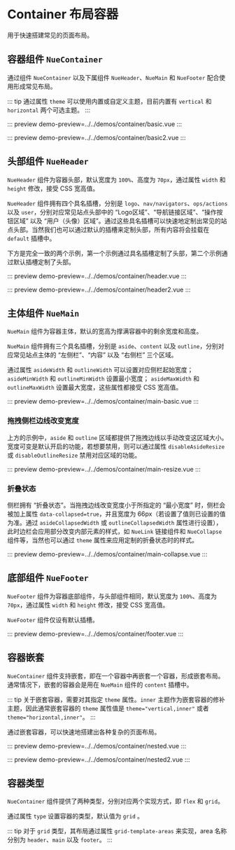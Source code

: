 # Container 布局容器

用于快速搭建常见的页面布局。

## 容器组件 `NueContainer`

通过组件 `NueContainer` 以及下属组件 `NueHeader`、`NueMain` 和 `NueFooter` 配合使用形成常见布局。

::: tip
通过属性 `theme` 可以使用内置或自定义主题，目前内置有 `vertical` 和 `horizontal` 两个可选主题。
:::

::: preview
demo-preview=../../demos/container/basic.vue
:::

::: preview
demo-preview=../../demos/container/basic2.vue
:::

## 头部组件 `NueHeader`

`NueHeader` 组件为容器头部，默认宽度为 `100%`、高度为 `70px`，通过属性 `width` 和 `height` 修改，接受 CSS 宽高值。

`NueHeader` 组件拥有四个具名插槽，分别是 `logo`、`nav/navigators`、`ops/actions` 以及 `user`，分别对应常见站点头部中的
“Logo区域”、“导航链接区域”、“操作按钮区域” 以及 “用户（头像）区域”。通过这些具名插槽可以快速地定制出常见的站点头部。当然我们也可以通过默认的插槽来定制头部，所有内容将会挂载在
`default` 插槽中。

下方是完全一致的两个示例，第一个示例通过具名插槽定制了头部，第二个示例通过默认插槽定制了头部。

::: preview
demo-preview=../../demos/container/header.vue
:::

::: preview
demo-preview=../../demos/container/header2.vue
:::

## 主体组件 `NueMain`

`NueMain` 组件为容器主体，默认的宽高为撑满容器中的剩余宽度和高度。

`NueMain` 组件拥有三个具名插槽，分别是 `aside`、`content` 以及 `outline`，分别对应常见站点主体的 “左侧栏”、“内容” 以及
“右侧栏” 三个区域。

通过属性 `asideWidth` 和 `outlineWidth` 可以设置对应侧栏起始宽度；`asideMinWidth` 和 `outlineMinWidth` 设置最小宽度；
`asideMaxWidth` 和 `outlineMaxWidth` 设置最大宽度，这些属性都接受 CSS 宽高值。

::: preview
demo-preview=../../demos/container/main-basic.vue
:::

### 拖拽侧栏边线改变宽度

上方的示例中，`aside` 和 `outline` 区域都提供了拖拽边线以手动改变这区域大小。宽度可变是默认开启的功能，若想要禁用，则可以通过属性
`disableAsideResize` 或 `disableOutlineResize` 禁用对应区域的功能。

::: preview
demo-preview=../../demos/container/main-resize.vue
:::

### 折叠状态

侧栏拥有 “折叠状态”。当拖拽边线改变宽度小于所指定的 “最小宽度” 时，侧栏会被加上属性 `data-collapsed=true`，并且宽度为
66px（若设置了值则已设置的值为准。通过 `asideCollapsedWidth` 或 `outlineCollapsedWidth` 属性进行设置），此时边栏会应用部分改变内部元素的样式，如
`NueLink` 链接组件和 `NueCollapse` 组件等，当然也可以通过 `theme` 属性来应用定制的折叠状态时的样式。


::: preview
demo-preview=../../demos/container/main-collapse.vue
:::

## 底部组件 `NueFooter`

`NueFooter` 组件为容器底部组件，与头部组件相同，默认宽度为 `100%`、高度为 `70px`，通过属性 `width` 和 `height` 修改，接受 CSS
宽高值。

`NueFooter` 组件仅设有默认插槽。

::: preview
demo-preview=../../demos/container/footer.vue
:::

## 容器嵌套

`NueContainer` 组件支持嵌套，即在一个容器中再嵌套一个容器，形成嵌套布局。通常情况下，嵌套的容器会是用在 `NueMain` 组件的
`content` 插槽中。

::: tip
关于嵌套容器，需要对其指定 `theme` 属性。`inner` 主题作为嵌套容器的修补主题，因此通常嵌套容器的 `theme` 属性值是
`theme="vertical,inner"` 或者 `theme="horizontal,inner"`。
:::

通过嵌套容器，可以快速地搭建出各种复杂的页面布局。

::: preview
demo-preview=../../demos/container/nested.vue
:::

::: preview
demo-preview=../../demos/container/nested2.vue
:::

## 容器类型

`NueContainer` 组件提供了两种类型，分别对应两个实现方式，即 `flex` 和 `grid`。

通过属性 `type` 设置容器的类型，默认值为 `grid` 。

::: tip
对于 `grid` 类型，其布局通过属性 `grid-template-areas` 来实现，area 名称分别为 `header`、`main` 以及 `footer`。
:::
